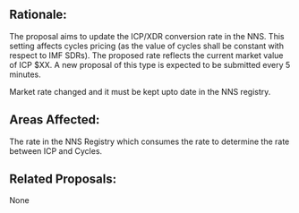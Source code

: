 ## Rationale:

The proposal aims to update the ICP/XDR conversion rate in the NNS. This setting affects cycles pricing (as the value of cycles shall be constant with respect to IMF SDRs). The proposed rate reflects the current market value of ICP $XX. A new proposal of this type is expected to be submitted every 5 minutes.

Market rate changed and it must be kept upto date in the NNS registry.

## Areas Affected:

The rate in the NNS Registry which consumes the rate to determine the rate between ICP and Cycles.

## Related Proposals:

None

